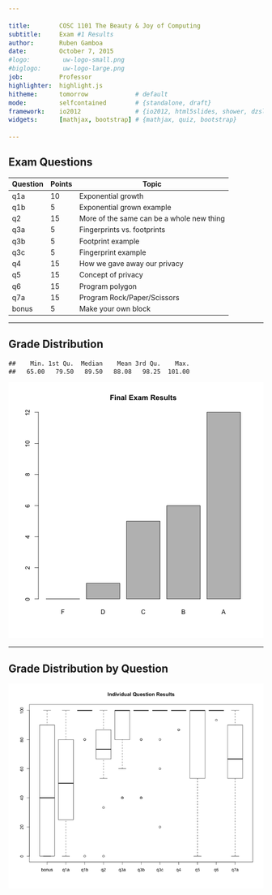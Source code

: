 ```yaml
---

title:        COSC 1101 The Beauty & Joy of Computing
subtitle:     Exam #1 Results
author:       Ruben Gamboa
date:         October 7, 2015
#logo:         uw-logo-small.png
#biglogo:      uw-logo-large.png
job:          Professor
highlighter:  highlight.js
hitheme:      tomorrow             # default
mode:         selfcontained        # {standalone, draft}
framework:    io2012               # {io2012, html5slides, shower, dzslides, revealjs, ...}
widgets:      [mathjax, bootstrap] # {mathjax, quiz, bootstrap}

---
```


<style>
slide.title-slide {
     background-color: #EDE0CF; /* CBE7A5; #EDE0CF; ; #CA9F9D*/
     background-image: url(assets/img/uw-logo-large.png);
     background-repeat: no-repeat;
     background-position: center top;
   }
slide:not(.title-slide) {
    background-image: url(assets/img/uw-logo-small.png);
    background-repeat: no-repeat;
    background-position: right bottom;
    background-size: 24px;
}
</style>

## Exam Questions

Question   | Points | Topic
-----------|--------|-----------------------------------
q1a        |     10 | Exponential growth
q1b        |      5 | Exponential grown example
q2         |     15 | More of the same can be a whole new thing
q3a        |      5 | Fingerprints vs. footprints
q3b        |      5 | Footprint example
q3c        |      5 | Fingerprint example
q4         |     15 | How we gave away our privacy
q5         |     15 | Concept of privacy
q6         |     15 | Program polygon
q7a        |     15 | Program Rock/Paper/Scissors
bonus      |      5 | Make your own block

----

## Grade Distribution


```
##    Min. 1st Qu.  Median    Mean 3rd Qu.    Max. 
##   65.00   79.50   89.50   88.08   98.25  101.00
```

![plot of chunk exam1_grades](assets/fig/exam1_grades-1.png) 

---

## Grade Distribution by Question

![plot of chunk exam1_questions](assets/fig/exam1_questions-1.png) 
